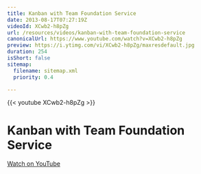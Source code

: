 ```yaml
---
title: Kanban with Team Foundation Service
date: 2013-08-17T07:27:19Z
videoId: XCwb2-h8pZg
url: /resources/videos/kanban-with-team-foundation-service
canonicalUrl: https://www.youtube.com/watch?v=XCwb2-h8pZg
preview: https://i.ytimg.com/vi/XCwb2-h8pZg/maxresdefault.jpg
duration: 254
isShort: false
sitemap:
  filename: sitemap.xml
  priority: 0.4

---
```


{{< youtube XCwb2-h8pZg >}}

# Kanban with Team Foundation Service



[Watch on YouTube](https://www.youtube.com/watch?v=XCwb2-h8pZg)


